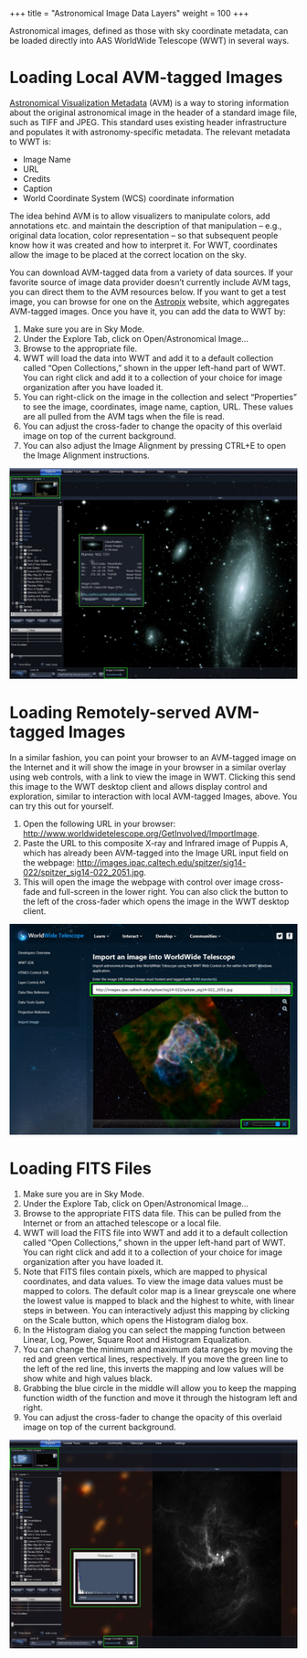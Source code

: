 +++
title = "Astronomical Image Data Layers"
weight = 100
+++

Astronomical images, defined as those with sky coordinate metadata, can be
loaded directly into AAS WorldWide Telescope (WWT) in several ways.

# Loading Local AVM-tagged Images

[Astronomical Visualization Metadata][avm] (AVM) is a way to storing
information about the original astronomical image in the header of a standard
image file, such as TIFF and JPEG. This standard uses existing header
infrastructure and populates it with astronomy-specific metadata. The relevant
metadata to WWT is:

* Image Name
* URL
* Credits
* Caption
* World Coordinate System (WCS) coordinate information

[avm]: http://www.virtualastronomy.org/avm_metadata.php

The idea behind AVM is to allow visualizers to manipulate colors, add
annotations etc. and maintain the description of that manipulation – e.g.,
original data location, color representation – so that subsequent people know
how it was created and how to interpret it. For WWT, coordinates allow the
image to be placed at the correct location on the sky.

You can download AVM-tagged data from a variety of data sources. If your
favorite source of image data provider doesn’t currently include AVM tags, you
can direct them to the AVM resources below. If you want to get a test image,
you can browse for one on the [Astropix](https://astropix.ipac.caltech.edu/)
website, which aggregates AVM-tagged images. Once you have it, you can add the
data to WWT by:

1. Make sure you are in Sky Mode.
2. Under the Explore Tab, click on Open/Astronomical Image…
3. Browse to the appropriate file.
4. WWT will load the data into WWT and add it to a default collection called
   “Open Collections,” shown in the upper left-hand part of WWT. You can right
   click and add it to a collection of your choice for image organization
   after you have loaded it.
5. You can right-click on the image in the collection and select “Properties”
   to see the image, coordinates, image name, caption, URL. These values are
   all pulled from the AVM tags when the file is read.
6. You can adjust the cross-fader to change the opacity of this overlaid image
   on top of the current background.
7. You can also adjust the Image Alignment by pressing CTRL+E to open the
   Image Alignment instructions.

![image alignment instructions](image_alignment.jpg)


# Loading Remotely-served AVM-tagged Images

In a similar fashion, you can point your browser to an AVM-tagged image on the
Internet and it will show the image in your browser in a similar overlay using
web controls, with a link to view the image in WWT. Clicking this send this
image to the WWT desktop client and allows display control and exploration,
similar to interaction with local AVM-tagged Images, above. You can try this
out for yourself.

1. Open the following URL in your browser:
   <http://www.worldwidetelescope.org/GetInvolved/ImportImage>.
2. Paste the URL to this composite X-ray and Infrared image of Puppis A, which
   has already been AVM-tagged into the Image URL input field on the webpage:
   <http://images.ipac.caltech.edu/spitzer/sig14-022/spitzer_sig14-022_2051.jpg>.
3. This will open the image the webpage with control over image cross-fade and
   full-screen in the lower right. You can also click the button to the left
   of the cross-fader which opens the image in the WWT desktop client.

![AVM Import](avm_import.jpg)


# Loading FITS Files

1. Make sure you are in Sky Mode.
2. Under the Explore Tab, click on Open/Astronomical Image…
3. Browse to the appropriate FITS data file. This can be pulled from the
   Internet or from an attached telescope or a local file.
4. WWT will load the FITS file into WWT and add it to a default collection
   called “Open Collections,” shown in the upper left-hand part of WWT. You
   can right click and add it to a collection of your choice for image
   organization after you have loaded it.
5. Note that FITS files contain pixels, which are mapped to physical
   coordinates, and data values. To view the image data values must be mapped
   to colors. The default color map is a linear greyscale one where the lowest
   value is mapped to black and the highest to white, with linear steps in
   between. You can interactively adjust this mapping by clicking on the Scale
   button, which opens the Histogram dialog box.
6. In the Histogram dialog you can select the mapping function between Linear,
   Log, Power, Square Root and Histogram Equalization.
7. You can change the minimum and maximum data ranges by moving the red and
   green vertical lines, respectively. If you move the green line to the left
   of the red line, this inverts the mapping and low values will be show white
   and high values black.
8. Grabbing the blue circle in the middle will allow you to keep the mapping
   function width of the function and move it through the histogram left and
   right.
9. You can adjust the cross-fader to change the opacity of this overlaid image
   on top of the current background.

![adjust the cross fader](histogram.jpg)
